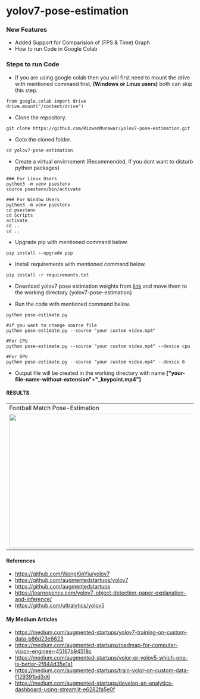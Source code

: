 # yolov7-pose-estimation

### New Features
- Added Support for Comparision of (FPS & Time) Graph
- How to run Code in Google Colab

### Steps to run Code
- If you are using google colab then you will first need to mount the drive with mentioned command first, <b>(Windows or Linux users)</b> both can skip this step.
```
from google.colab import drive
drive.mount("/content/drive")
```
- Clone the repository.
```
git clone https://github.com/RizwanMunawar/yolov7-pose-estimation.git
```

- Goto the cloned folder.
```
cd yolov7-pose-estimation
```

- Create a virtual envirnoment (Recommended, If you dont want to disturb python packages)
```
### For Linux Users
python3 -m venv psestenv
source psestenv/bin/activate

### For Window Users
python3 -m venv psestenv
cd psestenv
cd Scripts
activate
cd ..
cd ..
```

- Upgrade pip with mentioned command below.
```
pip install --upgrade pip
```

- Install requirements with mentioned command below.

```
pip install -r requirements.txt
```

- Download yolov7 pose estimation weights from [link](https://github.com/WongKinYiu/yolov7/releases/download/v0.1/yolov7-w6-pose.pt) and move them to the working directory {yolov7-pose-estimation}


- Run the code with mentioned command below.
```
python pose-estimate.py

#if you want to change source file
python pose-estimate.py --source "your custom video.mp4"

#For CPU
python pose-estimate.py --source "your custom video.mp4" --device cpu

#For GPU
python pose-estimate.py --source "your custom video.mp4" --device 0

```

- Output file will be created in the working directory with name <b>["your-file-name-without-extension"+"_keypoint.mp4"]</b>

#### RESULTS

<table>
  <tr>
    <td>Football Match Pose-Estimation</td>
     <td>Cricket Match Pose-Estimation</td>
  </tr>
  <tr>
    <td><img src="https://user-images.githubusercontent.com/62513924/185089411-3f9ae391-ec23-4ca2-aba0-abf3c9991050.png" width=640 height=360></td>
    <td><img src="https://user-images.githubusercontent.com/62513924/185228806-4ba62e7a-12ef-4965-a44a-6b5ba9a3bf28.png" width=640 height=360></td>
  </tr>
 </table>

#### References
- https://github.com/WongKinYiu/yolov7
- https://github.com/augmentedstartups/yolov7
- https://github.com/augmentedstartups
- https://learnopencv.com/yolov7-object-detection-paper-explanation-and-inference/
- https://github.com/ultralytics/yolov5

#### My Medium Articles
- https://medium.com/augmented-startups/yolov7-training-on-custom-data-b86d23e6623
- https://medium.com/augmented-startups/roadmap-for-computer-vision-engineer-45167b94518c
- https://medium.com/augmented-startups/yolor-or-yolov5-which-one-is-better-2f844d35e1a1
- https://medium.com/augmented-startups/train-yolor-on-custom-data-f129391bd3d6
- https://medium.com/augmented-startups/develop-an-analytics-dashboard-using-streamlit-e6282fa5e0f
